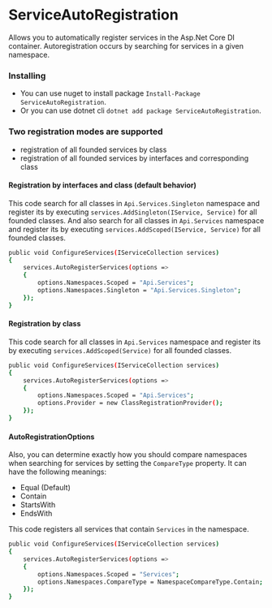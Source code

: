 # ServiceAutoRegistration
Allows you to automatically register services in the Asp.Net Core DI container. Autoregistration occurs by searching for services in a given namespace.

### Installing
* You can use nuget to install package `Install-Package ServiceAutoRegistration`.
* Or you can use dotnet cli `dotnet add package ServiceAutoRegistration`.

### Two registration modes are supported
* registration of all founded services by class
* registration of all founded services by interfaces and corresponding class

#### Registration by interfaces and class (default behavior)
This code search for all classes in `Api.Services.Singleton` namespace and register its by executing `services.AddSingleton(IService, Service)` for all founded classes. And also search for all classes in `Api.Services` namespace and register its by executing `services.AddScoped(IService, Service)` for all founded classes.
```sh
public void ConfigureServices(IServiceCollection services)
{
	services.AutoRegisterServices(options =>
	{
		options.Namespaces.Scoped = "Api.Services";
		options.Namespaces.Singleton = "Api.Services.Singleton";
	});
}
```

#### Registration by class
This code search for all classes in `Api.Services` namespace and register its by executing `services.AddScoped(Service)` for all founded classes.
```sh
public void ConfigureServices(IServiceCollection services)
{
	services.AutoRegisterServices(options =>
	{
		options.Namespaces.Scoped = "Api.Services";
		options.Provider = new ClassRegistrationProvider();
	});
}
```

#### AutoRegistrationOptions
Also, you can determine exactly how you should compare namespaces when searching for services by setting the `CompareType` property.
It can have the following meanings:
* Equal (Default)
* Contain
* StartsWith
* EndsWith

This code registers all services that contain `Services` in the namespace.
```sh
public void ConfigureServices(IServiceCollection services)
{
	services.AutoRegisterServices(options =>
	{
		options.Namespaces.Scoped = "Services";
		options.Namespaces.CompareType = NamespaceCompareType.Contain;
	});
}
```
